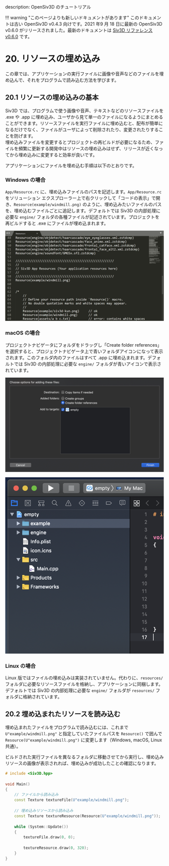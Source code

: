description: OpenSiv3D のチュートリアル

!!! warning "このページよりも新しいドキュメントがあります"
	このドキュメントは古い OpenSiv3D v0.4.3 向けです。2021 年9 月 18 日に最新の OpenSiv3D v0.6.0 がリリースされました。最新のドキュメントは [Siv3D リファレンス v0.6.0](https://zenn.dev/reputeless/books/siv3d-documentation) です。

# 20. リソースの埋め込み
この章では、アプリケーションの実行ファイルに画像や音声などのファイルを埋め込んで、それをプログラムで読み込む方法を学びます。

## 20.1 リソースの埋め込みの基本
Siv3D では、プログラムで使う画像や音声、テキストなどのリソースファイルを .exe や .app に埋め込み、ユーザから見て単一のファイルになるようにまとめることができます。リソースファイルを実行ファイルに埋め込むと、配布が簡単になるだけでなく、ファイルがユーザによって削除されたり、変更されたりすることを防げます。  
埋め込みファイルを変更するとプロジェクトの再ビルドが必要になるため、ファイルを頻繁に更新する開発中はリソースの埋め込みはせず、リリースが近くなってから埋め込みに変更すると効率が良いです。

アプリケーションにファイルを埋め込む手順は以下のとおりです。

### Windows の場合
`App/Resource.rc` に、埋め込みファイルのパスを記述します。`App/Resource.rc` をソリューション エクスプローラー上で右クリックして「コードの表示」で開き、`Resource(example/windmill.png)` のように、埋め込みたいファイルのパスを、埋め込むファイルごとに追記します。デフォルトでは Siv3D の内部処理に必要な `engine/` フォルダの各種ファイルが記述されています。プロジェクトを再ビルドすると .exe にファイルが埋め込まれます。

![](https://github.com/Siv3D/siv3d.docs.images/blob/master/tutorial/20/mac-0.png?raw=true)

### macOS の場合
プロジェクトナビゲータにフォルダをドラッグし「Create folder references」を選択すると、プロジェクトナビゲータ上で青いフォルダアイコンになって表示されます。このフォルダ内のファイルはすべて .app に埋め込まれます。デフォルトでは Siv3D の内部処理に必要な `engine/` フォルダが青いアイコンで表示されています。

![](https://github.com/Siv3D/siv3d.docs.images/blob/master/tutorial/20/mac-1.png?raw=true)

![](https://github.com/Siv3D/siv3d.docs.images/blob/master/tutorial/20/mac-2.png?raw=true)

### Linux の場合
Linux 版ではファイルの埋め込みは実装されていません。代わりに、`resources/` フォルダに必要なリソースファイルを格納し、アプリケーションに同梱します。デフォルトでは Siv3D の内部処理に必要な `engine/` フォルダが `resources/` フォルダに格納されています。

## 20.2 埋め込まれたリソースを読み込む
埋め込まれたファイルをプログラムで読み込むには、これまで `U"example/windmill.png"` と指定していたファイルパスを `Resource()` で囲んで `Resource(U"example/windmill.png")` に変更します（Windows, macOS, Linux 共通）。

ビルドされた実行ファイルを異なるフォルダに移動させてから実行し、埋め込みリソースの画像が表示されれば、埋め込みが成功したことの確認になります。

```C++
# include <Siv3D.hpp>

void Main()
{
	// ファイルから読み込み
	const Texture textureFile(U"example/windmill.png");

	// 埋め込みリソースから読み込み
	const Texture textureResource(Resource(U"example/windmill.png"));

	while (System::Update())
	{
		textureFile.draw(0, 0);

		textureResource.draw(0, 320);
	}
}
```
